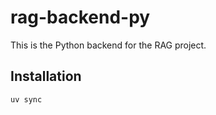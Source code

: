 # rag-backend-py

This is the Python backend for the RAG project.

## Installation

```bash
uv sync
```
